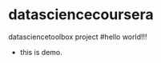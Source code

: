 datasciencecoursera
===================

datasciencetoolbox project
#hello world!!!

* this is demo.
